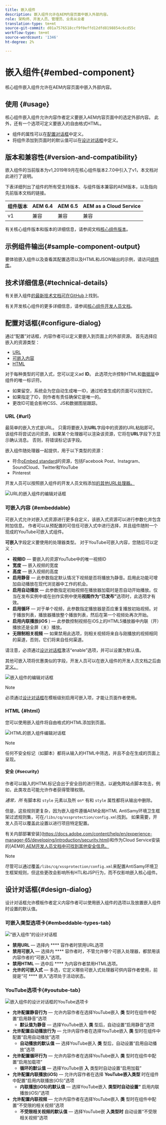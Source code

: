 ```yaml
---
title: 嵌入组件
description: 嵌入组件允许在AEM内容页面中嵌入外部内容。
role: 架构师、开发人员、管理员、业务从业者
translation-type: tm+mt
source-git-commit: d01a7576518ccf9f0effd12dfd8198854c6cd55c
workflow-type: tm+mt
source-wordcount: '1346'
ht-degree: 2%

---
```



# 嵌入组件{#embed-component}

核心组件嵌入组件允许在AEM内容页面中嵌入外部内容。

## 使用 {#usage}

核心组件嵌入组件允许内容作者定义要嵌入AEM内容页面中的选定外部内容。 此外，还有一个选项可定义要嵌入的自由格式HTML。

* 组件的属性可以在[配置对话框](#configure-dialog)中定义。
* 将组件添加到页面时的默认值可以在[设计对话框](#design-dialog)中定义。

## 版本和兼容性{#version-and-compatibility}

嵌入组件的当前版本为v1,2019年9月在核心组件版本2.7.0中引入了v1，本文档对此进行了说明。

下表详细列出了组件的所有受支持版本、与组件版本兼容的AEM版本，以及指向先前版本文档的链接。

| 组件版本 | AEM 6.4 | AEM 6.5 | AEM as a Cloud Service |
|--- |--- |---|---|
| v1 | 兼容 | 兼容 | 兼容 |

有关核心组件版本和版本的详细信息，请参阅文档[核心组件版本](/help/versions.md)。

## 示例组件输出{#sample-component-output}

要体验嵌入组件以及查看其配置选项以及HTML和JSON输出的示例，请访问[组件库](https://adobe.com/go/aem_cmp_library_embed)。

## 技术详细信息{#technical-details}

有关嵌入组件[的最新技术文档可在GitHub](https://adobe.com/go/aem_cmp_tech_embed_v1)上找到。

有关开发核心组件的更多详细信息，请参阅[核心组件开发人员文档](/help/developing/overview.md)。

## 配置对话框{#configure-dialog}

通过“配置”对话框，内容作者可以定义要嵌入到页面上的外部资源。 首先选择应嵌入的资源类型：

* [URL](#url)
* [可嵌入内容](#embeddable)
* [HTML](#html)

对于每种类型的可嵌入式，您可以定义ad **ID**。 此选项允许控制HTML和[数据层](/help/developing/data-layer/overview.md)中组件的唯一标识符。

* 如果留空，系统会为您自动生成唯一ID，通过检查生成的页面可以找到它。
* 如果指定了ID，则作者有责任确保它是唯一的。
* 更改ID可能会影响CSS、JS和数据图层跟踪。

### URL {#url}

最简单的嵌入方式是URL。 只需将要嵌入到&#x200B;**URL**&#x200B;字段中的资源的URL粘贴即可。 该组件将尝试访问资源，如果某个处理器可以渲染该资源，它将在&#x200B;**URL**&#x200B;字段下方显示确认消息。 否则，将错误标记该字段。

嵌入组件随处理器一起提供，用于以下类型的资源：

* 符合[oEmbed standard](https://oembed.com/)的资源，包括Facebook Post、Instagram、SoundCloud、Twitter和YouTube
* Pinterest

开发人员可以按照嵌入组件的开发人员文档添加[的其他URL处理器。](https://github.com/adobe/aem-core-wcm-components/tree/master/content/src/content/jcr_root/apps/core/wcm/components/embed/v1/embed#extending-the-embed-component)

![URL的嵌入组件的编辑对话框](/help/assets/embed-url.png)

### 可嵌入内容 {#embeddable}

可嵌入式允许对嵌入式资源进行更多自定义，该嵌入式资源可以进行参数化并包含附加信息。 作者可以从预配置的可信任可嵌入式中进行选择，并且组件随附一个现成的YouTube可嵌入式组件。

**可嵌入**&#x200B;字段定义要使用的处理器类型。 对于YouTube可嵌入内容，您随后可以定义：

* **视频ID**  — 要嵌入的资源YouTube中的唯一视频ID
* **宽度**  — 嵌入视频的宽度
* **高度**  — 嵌入视频的高度
* **启用静音**  — 此参数指定默认情况下视频是否将播放为静音。启用此功能可增加自动播放在现代浏览器中工作的机会。
* **启用自动播放**  — 此参数指定初始视频在播放器加载时是否自动开始播放。仅当在发布实例中或在创作实例中使用&#x200B;**视图作为“已发布”**&#x200B;选项时，此选项才有效。
* **启用循环**  — 对于单个视频，此参数指定播放器是否应重复播放初始视频。对于播放列表，播放器播放整个播放列表，然后在第一个视频处再次开始。
* **启用内联播放(iOS** ) — 此参数控制视频在iOS上的HTML5播放器中内联（开）播放还是全屏（关）播放。
* **无限制相关视频**  — 如果禁用此选项，则相关视频将来自与刚播放的视频相同的渠道，否则，它们将来自任何渠道。

请注意，必须通过[设计对话框](#design-dialog)激活“enable”选项，并可以设置为默认值。

其他可嵌入项将优惠类似的字段，开发人员可以在嵌入组件的开发人员文档之后由[定义。](https://github.com/adobe/aem-core-wcm-components/tree/master/content/src/content/jcr_root/apps/core/wcm/components/embed/v1/embed#extending-the-embed-component)

![嵌入组件的编辑对话框](/help/assets/embed-embeddable.png)

>[!NOTE]
>必须通过[设计对话框](#design-dialog)在模板级别启用可嵌入项，才能让页面作者使用。

### HTML {#html}

您可以使用嵌入组件将自由格式的HTML添加到页面。

![HTML的嵌入组件编辑对话框](/help/assets/embed-html.png)

>[!NOTE]
>任何不安全标记（如脚本）都将从输入的HTML中筛选，并且不会在生成的页面上呈现。

#### 安全 {#security}

作者可以输入的HTML标记会出于安全目的进行筛选，以避免跨站点脚本攻击，例如，此类攻击可能允许作者获得管理权限。

*通常，所* 有脚本和 `style` 元素以及所 `on*` 有和 `style` 属性都将从输出中删除。

但是，这些规则更复杂，因为嵌入组件遵循AEM全局HTML AntiSamy环境卫生框架过滤规则集，可在`/libs/cq/xssprotection/config.xml`找到。 如果需要，开发人员可以覆盖此设置以进行项目特定配置。

有关内部部署安装](https://docs.adobe.com/content/help/en/experience-manager-65/developing/introduction/security.html)和作为Cloud Service安装的[AEM的[ AEM开发人员文档中可找到其他安全信息。](https://docs.adobe.com/content/help/zh-Hans/experience-manager-cloud-service/security/home.html)

>[!NOTE]
>尽管可以通过覆盖`/libs/cq/xssprotection/config.xml`来配置AntiSamy环境卫生框架规则，但这些更改会影响所有HTL和JSP行为，而不仅影响嵌入核心组件。

## 设计对话框{#design-dialog}

设计对话框允许模板作者定义内容作者可以使用嵌入组件的选项以及放置嵌入组件时设置的默认值。

### 可嵌入类型选项卡{#embeddable-types-tab}

![“嵌入组件”的设计对话框](/help/assets/embed-design.png)

* **禁用URL**  — 选择内 **** 容作者时禁用URL选项
* **禁用可嵌入**  — 选择内 **** 容作者时，不管允许哪个可嵌入处理器，都禁用该内容作者的“可嵌入”选项。
* **禁用HTML**  — 选中后 **** 为内容作者禁用HTML选项。
* **允许的可嵌入式**  — 多选，它定义哪些可嵌入式处理器可供内容作者使用，前提是“可 **** 嵌入”选项处于活动状态。

### YouTube选项卡{#youtube-tab}

![嵌入组件的设计对话框的YouTube选项卡](/help/assets/embed-design-youtube.png)

* **允许配置静音行为**  — 允许内容作者在选择YouTube嵌入 **类** 型时在组件中配置“启用静音”选项
   * **默认值为静音**  — 选择YouTube嵌入 **类** 型后，自动设置“启用静音”选项
* **允许配置自动播放行为**  — 允许内容作者在选择YouTube嵌入 **类** 型时在组件中配置“启用自动播放”选项
   * **自动播放的默认值**  — 选择YouTube嵌入 **类** 型后，自动设置“启用自动播放”选项
* **允许配置循环行为**  — 允许内容作者在选择YouTube嵌入 **类** 型时在组件中配置“启用加载项”
   * **循环的默认值**  — 选择YouTube嵌 **入** 类型时自动设置“启用加载”
* **允许配置内联播放(iOS)**  — 允许内容作者在选择 **YouTube嵌入类型** 时在组件中配置“启用内联播放(iOS)”选项
   * **内联播放(iOS)的默认值**  — 选择YouTube嵌入 **类型时自动设置“** 启用内联播放(iOS)”选项
* **允许配置内联视频**  — 允许内容作者在选择YouTube嵌入 **类** 型时在组件中配置“不受限的相关视频”选项
   * **不受限相关视频的默认值**  — 选择YouTube嵌 **入类型时** 自动设置“不受限相关视频”选项
